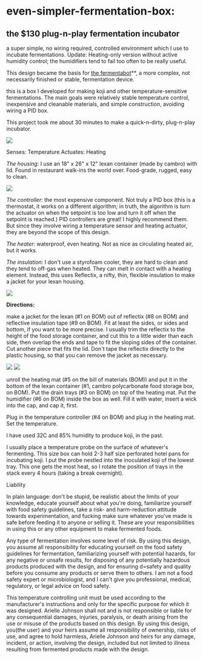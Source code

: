 # even-simpler-fermentation-box:
## the $130 plug-n-play fermentation incubator
a super simple, no wiring required, controlled environment which I use to incubate fermentations. Update: Heating-only version without active humidity control; the humidifiers tend to fail too often to be really useful.

This design became the basis for [the fermentabot](https://github.com/OpenAgInitiative/fermentabot)**, a more complex, not necessarily finished or stable, fermentation device.

this is a box I developed for making koji and other temperature-sensitive fermentations. The main goals were relatively stable temperature control, inexpensive and cleanable materials, and simple construction, avoiding wiring a PID box. 

This project took me about 30 minutes to make a quick-n-dirty, plug-n-play incubator.

![](/photos/IMG_0766.jpg)

Senses: Temperature
Actuates: Heating

*The housing:* I use an 18" x 26" x 12" lexan container (made by cambro) with lid. Found in restaurant walk-ins the world over. Food-grade, rugged, easy to clean.

![](/photos/IMG_0761.jpg)

*The controller:* the most expensive component. Not truly a PID box (this is a thermostat, it works on a different algorithm; in truth, the algorithm is turn the actuator on when the setpoint is too low and turn it off when the setpoint is reached.) PID controllers are great! I highly recommend them. But since they involve wiring a temperature sensor and heating actuator, they are beyond the scope of this design. 

*The heater:* waterproof, even heating. Not as nice as circulating heated air, but it works.

*The insulation:* I don't use a styrofoam cooler, they are hard to clean and they tend to off-gas when heated. They can melt in contact with a heating element. Instead, this uses Reflectix, a nifty, thin, flexible insulation to make a jacket for your lexan housing.

![](/photos/IMG_0448.jpg)

**Directions:**

make a jacket for the lexan (#1 on BOM) out of reflectix (#8 on BOM) and reflective insulation tape (#9 on BOM). Fit at least the sides, or sides and bottom, if you want to be more precise. I usually trim the reflectix to the height of the food storage container, and cut this to a little wider than each side, then overlap the ends and tape to fit the sloping sides of the container. Cut another piece that fits the lid. Don't tape the reflectix directly to the plastic housing, so that you can remove the jacket as necessary.

![](/photos/IMG_0492.jpg)
![](/photos/IMG_0493.jpg)

unroll the heating mat (#5 on the bill of materials (BOM)) and put it in the bottom of the lexan container (#1, cambro polycarbonate food storage box, on BOM). Put the drain trays (#3 on BOM) on top of the heating mat. Put the humidifier (#6 on BOM) inside the box as well. Fill it with water, insert a wick into the cap, and cap it, first.

Plug in the  temperature controller (#4 on BOM) and plug in the heating mat. Set the temperature.

I have used 32C and 85% humidity to produce koji, in the past.

I usually place a temperature probe on the surface of whatever's fermenting. This size box can hold 2-3 half size perforated hotel pans for incubating koji. I put the probe nestled into the inoculated koji of the lowest tray. This one gets the most heat, so I rotate the position of trays in the stack every 4 hours (taking a break overnight). 


Liability

In plain language: don't be stupid, be realistic about the limits of your knowledge, educate yourself about what you're doing, familiarize yourself with food safety guidelines, take a risk- and harm-reduction attitude towards experimentation, and fucking make sure whatever you've made is safe before feeding it to anyone or selling it. These are your responsibilities in using this or any other equipment to make fermented foods.

Any type of fermentation involves some level of risk. By using this design, you assume all responsibility for educating yourself on the food safety guidelines for fermentation, familiarizing yourself with potential hazards, for any negative or unsafe results, for disposing of any potentially hazardous products produced with the design, and for ensuring d=safety and quality before you consume any products or serve them to others. I am not a food safety expert or microbiologist, and I can't give you professional, medical, regulatory, or legal advice on food safety. 

This temperature controlling unit must be used according to the manufacturer's instructions and only for the specific purpose for
which it was designed. Arielle Johnson shall not and is not responsible or liable for any consequential damages, injuries, paralysis, or death arising from the use or misuse of the products based on this design. By using this design, you(the user) and your heirs assume all responsibility of ownership, risks of use, and agree to hold harmless, Arielle Johnson and heirs for any damage, incident, or action, involving the design, included but not limited to illness resulting from fermented products made with the design. 
